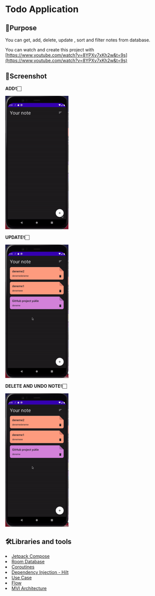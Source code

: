 # Todo Application

## 🥳Purpose

You can get, add, delete, update , sort and filter notes from database.

You can watch and create this project with [https://www.youtube.com/watch?v=8YPXv7xKh2w&t=9s](https://www.youtube.com/watch?v=8YPXv7xKh2w&t=9s)

## 🌟Screenshot

<b>ADD👇🏻</b>
<p float="left">
<img src="https://github.com/seymafirat/to-do-app/blob/main/add-note.gif" width="200"/>&emsp;&emsp;&emsp; 

<b>UPDATE👇🏻</b>
<p float="left">
<img src="https://github.com/seymafirat/to-do-app/blob/main/update-note.gif" width="200" />     
</p>

<b>DELETE AND UNDO NOTE👇🏻</b>
<p float="left">
<img src="https://github.com/seymafirat/to-do-app/blob/main/update-note.gif" width="200" />     
</p>

## 🛠Libraries and tools

<li><a href="[https://developer.android.com/jetpack/compose?gclid=CjwKCAjw9-KTBhBcEiwAr19ig9HauwNKjaxhqRFikCR3lQgUmEY0nrimD23FE2yHpyV8_FKAq2XkZhoC7pIQAvD_BwE&gclsrc=aw.ds](https://developer.android.com/jetpack/compose?gclid=CjwKCAjw9-KTBhBcEiwAr19ig9HauwNKjaxhqRFikCR3lQgUmEY0nrimD23FE2yHpyV8_FKAq2XkZhoC7pIQAvD_BwE&gclsrc=aw.ds)">Jetpack Compose</a></li>
<li><a href="[https://developer.android.com/training/data-storage/room](https://developer.android.com/training/data-storage/room)">Room Database</a></li>
<li><a href="[https://developer.android.com/topic/libraries/architecture/coroutines](https://developer.android.com/topic/libraries/architecture/coroutines)">Coroutines</a></li>

<li><a href="[https://developer.android.com/training/dependency-injection/hilt-android](https://developer.android.com/training/dependency-injection/hilt-android)">Dependency Injection - Hilt</a></li>

<li><a href="[https://developer.android.com/topic/architecture/domain-layer](https://developer.android.com/topic/architecture/domain-layer)">Use Case</a></li>

<li><a href="[https://developer.android.com/kotlin/flow](https://developer.android.com/kotlin/flow)">Flow</a></li>

<li><a href="[https://developer.android.com/topic/architecture](https://developer.android.com/topic/architecture)">MVI Architecture</a></li>
